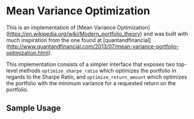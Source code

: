 # Mean Variance Optimization 
This is an implementation of [Mean Variance Optimization] 
(https://en.wikipedia.org/wiki/Modern_portfolio_theory) 
and was built with much inspiration from the one found at [quantandfinancial] (http://www.quantandfinancial.com/2013/07/mean-variance-portfolio-optimization.html). 

This implementation consists of a simpler interface that exposes two top-level methods `optimize_sharpe_ratio` 
which optimizes the portfolio in regards to the Sharpe Ratio, and `optimize_return_amount` which optimizes the 
portfolio with the minimum variance for a requested return on the portfolio.

## Sample Usage
